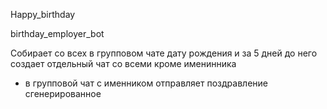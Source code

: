 Happy_birthday

birthday_employer_bot

Собирает со всех в групповом чате дату рождения и за 5 дней до него создает отдельный чат со всеми кроме именинника
+ в групповой чат с именником отправляет поздравление сгенерированное


